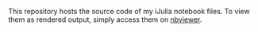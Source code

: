This repository hosts the source code of my iJulia notebook files. To
view them as rendered output, simply access them on
[nbviewer](http://nbviewer.ipython.org/github/cgroll/ijuliaNb/tree/master/).
